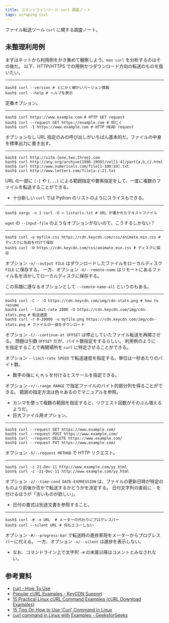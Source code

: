 ```yaml
---
title: コマンドラインツール curl 調査ノート
tags: scraping curl
---
```


ファイル転送ツール `curl` に関する調査ノート。

## 未整理利用例

まずはネットから利用例をかき集めて観察しよう。`man curl` を分析するのはその後だ。
以下、HTTP/HTTPS での用例かつダウンロード方向の転送のものを扱いたい。

----

```shell
bash$ curl --version # とにかく細かいバージョン情報
bash$ curl --help # ヘルプを表示
```

定番オプション。

----

```shell
bash$ curl https://www.example.com # HTTP GET request
bash$ curl --request GET https://example.com # 同じく
bash$ curl -I https://www.example.com # HTTP HEAD request
```

オプションなし URL 指定のみの呼び出しがいちばん基本的だ。ファイルの中身を標準出力に書き出す。

----

```shell
bash$ curl http://site.{one,two,three}.com
bash$ curl http://any.org/archive[1996-1999]/vol[1-4]/part{a,b,c}.html
bash$ curl http://www.numericals.com/file[1-100:10].txt
bash$ curl http://www.letters.com/file[a-z:2].txt
```

URL の一部に `[-]` や `{,,,}` による範囲指定や要素指定をして、一度に複数のファイルを転送することができる。

* 十分新しい `curl` では Python のリストのようにスライスもできる。

----

```shell
bash$ xargs -n 1 curl -O < listurls.txt # URL が書かれたテキストファイル
```

`wget` の `--input-file` のようなオプションがないので、こうするしかない？

----

```shell
bash$ curl -o myfile.css https://cdn.keycdn.com/css/animate.min.css # ディスクに名前を付けて保存
bash$ curl -O https://cdn.keycdn.com/css/animate.min.css # ディスクに保存
```

オプション `-o/--output FILE` はダウンロードしたファイルをローカルディスク `FILE` に保存する。
一方、オプション `-O/--remote-name` はリモートにあるファイル名を活かしてローカルディスクに保存する。

この系譜に連なるオプションとして `--remote-name-all` というのもある。

----

``` shell
bash$ curl -C - -O https://cdn.keycdn.com/img/cdn-stats.png # how to resume
bash$ curl --limit-rate 200K -O https://cdn.keycdn.com/img/cdn-stats.png # 転送速度
bash$ curl -r 0-20000 -o myfile.png https://cdn.keycdn.com/img/cdn-stats.png # ファイルの一部をダウンロード
```

オプション `-C/--continue-at OFFSET` は停止していたファイル転送を再開させる。
問題は引数 `OFFSET` だが、バイト数指定をするらしい。
利用例のように `-` を指定することで再開場所を `curl` に特定させることができる。

オプション `--limit-rate SPEED` で転送速度を指定する。単位は一秒あたりのバイト数。

* 数字の後に `K`, `M`, `G` を付けるとスケールを指定できる。

オプション `-r/--range RANGE` で指定ファイルのバイト的部分列を得ることができる。
範囲の指定方法は色々あるのでマニュアルを参照。

* カンマを使って複数の範囲を指定すると、リクエスト回数がそのぶん増えるようだ。
* 巨大ファイル用オプション。

----

```shell
bash$ curl --request GET https://www.example.com/
bash$ curl --request POST https://www.example.com/
bash$ curl --request DELETE https://www.example.com/
bash$ curl --request PUT https://www.example.com/
```

オプション `-X/--request METHOD` で HTTP リクエスト。

----

```shell
bash$ curl -z 21-Dec-11 http://www.example.com/yy.html
bash$ curl -z -21-Dec-11 http://www.example.com/yy.html
```

オプション `-z/--time-cond DATE-EXPRESSION` は、ファイルの更新日時が特定のものより前後か否かで転送するかどうかを決定する。
日付文字列の直前に `-` を付けるほうが「古いものが欲しい」。

* 日付の書式は別途文書を参照すること。

----

```shell
bash$ curl -# -o URL  # メーターの代わりにプログレスバー
bash$ curl --silent URL # 何もエコーしない
```

オプション `-#/--progress-bar` で転送時の進捗表現をメーターからプログレスバーに代える。
一方、オプション `-s/--silent` は進捗を表示しない。

* なお、コマンドライン上で文字列 `-#` の末尾以降はコメントとみなされない。

## 参考資料

* [curl - How To Use](https://curl.haxx.se/docs/manpage.html)
* [Popular cURL Examples - KeyCDN Support](https://www.keycdn.com/support/popular-curl-examples)
* [15 Practical Linux cURL Command Examples (cURL Download Examples)](https://www.thegeekstuff.com/2012/04/curl-examples/?utm_source=feedburner)
* [15 Tips On How to Use 'Curl' Command in Linux](https://www.tecmint.com/linux-curl-command-examples/)
* [curl command in Linux with Examples - GeeksforGeeks](https://www.geeksforgeeks.org/curl-command-in-linux-with-examples/)
